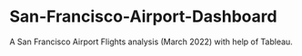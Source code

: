# San-Francisco-Airport-Dashboard
A San Francisco Airport Flights analysis (March 2022) with help of Tableau.
